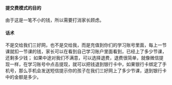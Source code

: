 #### 提交费模式的目的
由于这是一笔不小的钱，所以需要打消家长顾虑。
#### 话术
不是交给我们三好网，也不是交给我，而是充值到你们的学习账号里面，每上一节课就扣一节课的钱，家长可以在看到自己学习账户里面看到，已经上了多少节课，还剩多少钱；
如果中途对我们不满意，可以选择退费，退费很简单，就像微信提现一样，在学习账号中点击提现，就可以把钱退到银行卡中，如果银行卡绑定了手机号，那么手机会发送短信提示你的孩子在我们三好网上了多少节课，退到银行卡中的金额是多少。